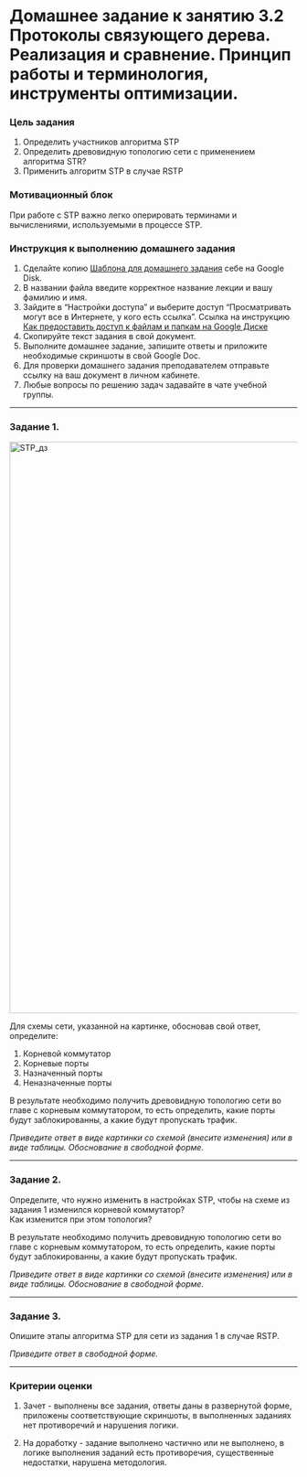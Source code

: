 # Домашнее задание к занятию 3.2 Протоколы связующего дерева. Реализация и сравнение. Принцип работы и терминология, инструменты оптимизации.

### Цель задания

1) Определить участников алгоритма STP
2) Определить древовидную топологию сети с применением алгоритма STR?
3) Применить алгоритм STP в случае RSTP

### Мотивационный блок  

При работе с STP важно легко оперировать терминами и вычислениями, используемыми в процессе STP.


### Инструкция к выполнению домашнего задания

1. Сделайте копию [Шаблона для домашнего задания](https://docs.google.com/document/d/1youKpKm_JrC0UzDyUslIZW2E2bIv5OVlm_TQDvH5Pvs/edit) себе на Google Disk.
2. В названии файла введите корректное название лекции и вашу фамилию и имя.
3. Зайдите в “Настройки доступа” и выберите доступ “Просматривать могут все в Интернете, у кого есть ссылка”.
 Ссылка на инструкцию [Как предоставить доступ к файлам и папкам на Google Диске](https://support.google.com/docs/answer/2494822?hl=ru&co=GENIE.Platform%3DDesktop)
5. Скопируйте текст задания в свой документ.
6. Выполните домашнее задание, запишите ответы и приложите необходимые скриншоты в свой Google Doc.
7. Для проверки домашнего задания преподавателем отправьте ссылку на ваш документ в личном кабинете.
8. Любые вопросы по решению задач задавайте в чате учебной группы.

------

### Задание 1.

<img width="1000" alt="STP_дз" src="https://user-images.githubusercontent.com/40097402/150818216-5d5f868b-7d01-4012-a9fa-ded4726877f2.png">


Для схемы сети, указанной на картинке, обосновав свой ответ, определите:
1) Корневой коммутатор
2) Корневые порты
3) Назначенный порты
4) Неназначенные порты  

В результате необходимо получить древовидную топологию сети во главе с корневым коммутатором, то есть определить, какие порты будут заблокированны, а какие будут пропускать трафик.  

*Приведите ответ в виде картинки со схемой (внесите изменения) или в виде таблицы. Обоснование в свободной форме.*

---

### Задание 2.

Определите, что нужно изменить в настройках STP, чтобы на схеме из задания 1 изменился корневой коммутатор?  
Как изменится при этом топология?

В результате необходимо получить древовидную топологию сети во главе с корневым коммутатором, то есть определить, какие порты будут заблокированны, а какие будут пропускать трафик.  

*Приведите ответ в виде картинки со схемой (внесите изменения) или в виде таблицы. Обоснование в свободной форме.*

---

### Задание 3.

Опишите этапы алгоритма STP для сети из задания 1 в случае RSTP.

*Приведите ответ в свободной форме.*

---

### Критерии оценки

1. Зачет - выполнены все задания, ответы даны в развернутой форме, приложены соответствующие скриншоты, в выполненных заданиях нет противоречий и нарушения логики.

2. На доработку - задание выполнено частично или не выполнено, в логике выполнения заданий есть противоречия, существенные недостатки, нарушена методология.
